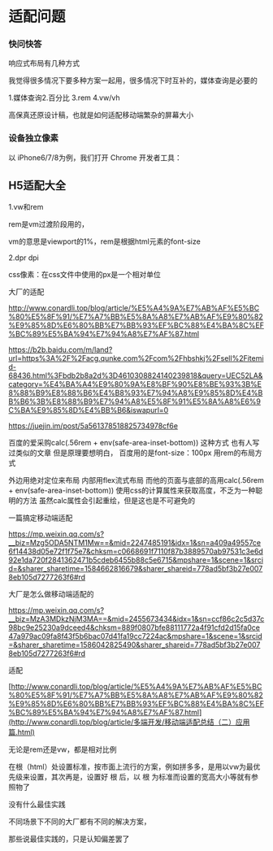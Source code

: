 # 适配问题





### 快问快答

响应式布局有几种方式

我觉得很多情况下要多种方案一起用，很多情况下时互补的，媒体查询是必要的

1.媒体查询2.百分比 3.rem 4.vw/vh



高保真还原设计稿，也就是如何适配移动端繁杂的屏幕大小

### 设备独立像素

以 iPhone6/7/8为例，我们打开 Chrome 开发者工具：



## H5适配大全

1.vw和rem

rem是vm过渡阶段用的，

vm的意思是viewport的1%，rem是根据html元素的font-size

2.dpr dpi

css像素：在css文件中使用的px是一个相对单位



大厂的适配







http://www.conardli.top/blog/article/%E5%A4%9A%E7%AB%AF%E5%BC%80%E5%8F%91/%E7%A7%BB%E5%8A%A8%E7%AB%AF%E9%80%82%E9%85%8D%E6%80%BB%E7%BB%93%EF%BC%88%E4%BA%8C%EF%BC%89%E5%BA%94%E7%94%A8%E7%AF%87.html

https://b2b.baidu.com/m/land?url=https%3A%2F%2Facg.qunke.com%2Fcom%2Fhbshkj%2Fsell%2Fitemid-68436.html%3Fbdb2b8a2d%3D4610308824140239818&query=UEC52LA&category=%E4%BA%A4%E9%80%9A%E8%BF%90%E8%BE%93%3B%E8%88%B9%E8%88%B6%E4%B8%93%E7%94%A8%E9%85%8D%E4%BB%B6%3B%E8%88%B9%E7%94%A8%E5%8F%91%E5%8A%A8%E6%9C%BA%E9%85%8D%E4%BB%B6&iswapurl=0

https://juejin.im/post/5a561378518825734978cf6e

百度的爱采购calc(.56rem + env(safe-area-inset-bottom))
这种方式
也有人写过类似的文章
但是原理要想明白，
百度用的是font-size：100px
用rem的布局方式

外边用绝对定位来布局
内部用flex流式布局
而他的页面与底部的高用calc(.56rem + env(safe-area-inset-bottom))
使用css的计算属性来获取高度，不乏为一种聪明的方法
虽然calc属性会引起重绘，但是这也是不可避免的



一篇搞定移动端适配

https://mp.weixin.qq.com/s?__biz=Mzg5ODA5NTM1Mw==&mid=2247485191&idx=1&sn=a409a49557ce6f14438d05e72f1f75e7&chksm=c0668691f7110f87b3889570ab97531c3e6d92e1da720f2841362471b5cdeb6455b88c5e6715&mpshare=1&scene=1&srcid=&sharer_sharetime=1584662816679&sharer_shareid=778ad5bf3b27e0078eb105d7277263f6#rd



大厂是怎么做移动端适配的

https://mp.weixin.qq.com/s?__biz=MzA3MDkzNjM3MA==&mid=2455673434&idx=1&sn=ccf86c2c5d37c98bc9e25230a9dceed4&chksm=889f0807bfe88111772a4f91cfd2d15fa0ce47a979ac09fa8f43f5b6bac07d41fa19cc7224ac&mpshare=1&scene=1&srcid=&sharer_sharetime=1586042825490&sharer_shareid=778ad5bf3b27e0078eb105d7277263f6#rd



适配

[http://www.conardli.top/blog/article/%E5%A4%9A%E7%AB%AF%E5%BC%80%E5%8F%91/%E7%A7%BB%E5%8A%A8%E7%AB%AF%E9%80%82%E9%85%8D%E6%80%BB%E7%BB%93%EF%BC%88%E4%BA%8C%EF%BC%89%E5%BA%94%E7%94%A8%E7%AF%87.html](http://www.conardli.top/blog/article/多端开发/移动端适配总结（二）应用篇.html)



无论是rem还是vw，都是相对比例

在根（html）处设置标准，按市面上流行的方案，例如拼多多，是用以vw为最优先级来设置，其次再是，设置好 根 后，以 根 为标准而设置的宽高大小等就有参照物了





没有什么最佳实践

不同场景下不同的大厂都有不同的解决方案，

那些说最佳实践的，只是认知偏差罢了



